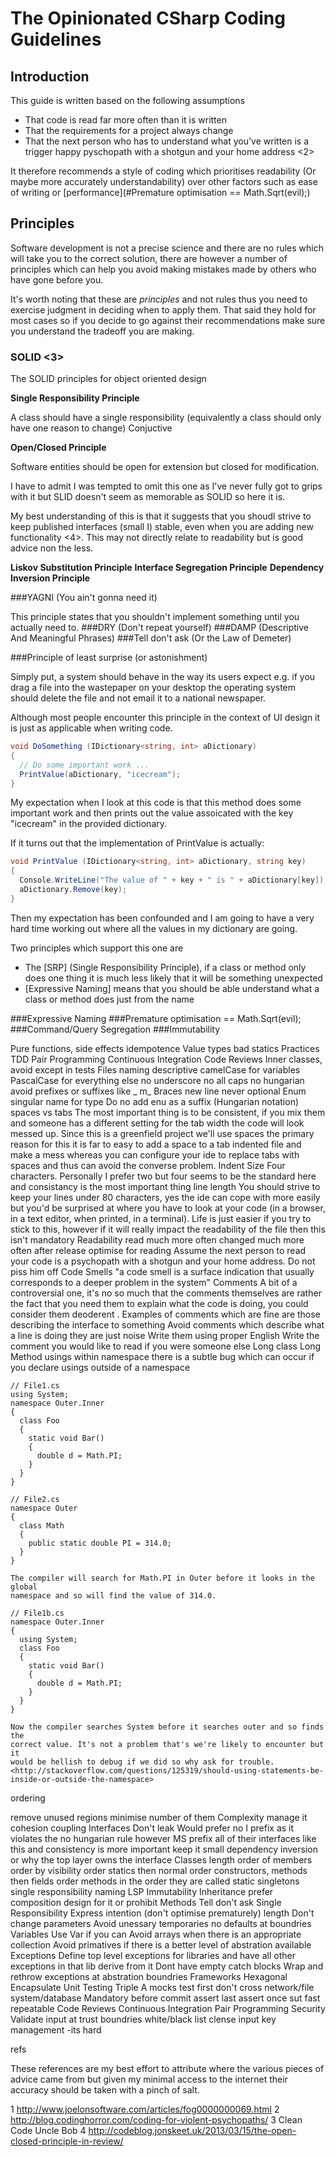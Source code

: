 # The Opinionated CSharp Coding Guidelines

## Introduction

This guide is written based on the following assumptions 

  - That code is read far more often than it is written 
  - That the requirements for a project always change
  - That the next person who has to understand what you've written is a trigger happy pyschopath with a shotgun and your home address <2>

It therefore recommends a style of coding which prioritises readability (Or
maybe more accurately understandability) over other factors such as ease of 
writing or [performance](#Premature optimisation  == Math.Sqrt(evil);)

## Principles

Software development is not a precise science and there are no rules which will
take you to the correct solution, there are however a number of principles 
which can help you avoid making mistakes made by others who have gone before 
you.

It's worth noting that these are *principles* and not rules thus you need to
exercise judgment in deciding when to apply them. That said they hold for most
cases so if you decide to go against their recommendations make sure you
understand the tradeoff you are making.

### SOLID <3>

The SOLID principles for object oriented design

**Single Responsibility Principle**

A class should have a single responsibility (equivalently a class should only
have one reason to change)
Conjuctive

**Open/Closed Principle**

Software entities should be open for extension but closed for modification.

I have to admit I was tempted to omit this one as I've never fully got to
grips with it but SLID doesn't seem as memorable as SOLID so here it is.

My best understanding of this is that it suggests that you shoudl strive to
keep published interfaces (small I) stable, even when you are adding new 
functionality <4>. This may not directly relate to readability but is good
advice non the less.

**Liskov Substitution Principle**
**Interface Segregation Principle**
**Dependency Inversion Principle**

###YAGNI (You ain't gonna need it)

This principle states that you shouldn't implement something until you actually
need to.
###DRY (Don't repeat yourself)
###DAMP (Descriptive And Meaningful Phrases)
###Tell don't ask (Or the Law of Demeter)

###Principle of least surprise (or astonishment)

Simply put, a system should behave in the way its users expect e.g. if you 
drag a file into the wastepaper on your desktop the operating system should 
delete the file and not email it to a national newspaper.

Although most people encounter this principle in the context of UI design it is
just as applicable when writing code. 

```csharp
void DoSomething (IDictionary<string, int> aDictionary)
{
  // Do some important work ...
  PrintValue(aDictionary, "icecream");
}
```

My expectation when I look at this code is that this method does some important
work and then prints out the value assoicated with the key "icecream" in the
provided dictionary.

If it turns out that the implementation of PrintValue is actually:

```csharp
void PrintValue (IDictionary<string, int> aDictionary, string key)
{
  Console.WriteLine("The value of " + key + " is " + aDictionary[key]);  
  aDictionary.Remove(key);
}
```

Then my expectation has been confounded and I am going to have a very hard time
working out where all the values in my dictionary are going.

Two principles which support this one are

- The [SRP] (Single Responsibility Principle), if a class or method only does one thing it is much less likely that it will be something unexpected
- [Expressive Naming] means that you should be able understand what a class or method does just from the name

###Expressive Naming
###Premature optimisation  == Math.Sqrt(evil);
###Command/Query Segregation
###Immutability

Pure functions, side effects idempotence
Value types
bad statics
Practices
  TDD
  Pair Programming
  Continuous Integration
  Code Reviews
Inner classes, avoid except in tests
Files
  naming
    descriptive
    camelCase for variables
    PascalCase for everything else
    no underscore
    no all caps
    no hungarian
    avoid prefixes or suffixes like _ m_
  Braces
    new line
    never optional
  Enum
    singular name for type
    Do no add enu as a suffix (Hungarian notation)
  spaces vs tabs
    The most important thing is to be consistent, if you mix them and someone
    has a different setting for the tab width the code will look messed up. 
    Since this is a greenfield project we'll use spaces the primary reason for
    this it is far to easy to add a space to a tab indented file and make a
    mess whereas you can configure your ide to replace tabs with spaces and
    thus can avoid the converse problem.
  Indent Size
    Four characters. Personally I prefer two but four seems to be the standard
    here and consistancy is the most important thing
  line length
    You should strive to keep your lines under 80 characters, yes the ide can
    cope with more easily but you'd be surprised at where you have to look at
    your code (in a browser, in a text editor, when printed, in a terminal). 
    Life is just easier if you try to stick to this, however if it will really 
    impact the readability of the file then this isn't mandatory
  Readability
    read much more often
    changed much more often after release
    optimise for reading
    Assume the next person to read your code is a psychopath with a shotgun and
    your home address. Do not piss him off
Code Smells
   "a code smell is a surface indication that usually corresponds to a deeper
   problem in the system" <fowler>
  Comments
    A bit of a controversial one, it's no so much that the comments themselves
    are rather the fact that you need them to explain what the code is doing,
    you could consider them deoderent <fowler>. Examples of comments which are
    fine are those describing the interface to something
    Avoid comments which describe what a line is doing they are just noise
    Write them using proper English
    Write the comment you would like to read if you were someone else
  Long class
  Long Method
usings
  within namespace
    there is a subtle bug which can occur if you declare usings outside of a
    namespace 

    // File1.cs
    using System;
    namespace Outer.Inner
    {
      class Foo
      {
        static void Bar()
        {
          double d = Math.PI;
        }
      }
    }

    // File2.cs
    namespace Outer
    {
      class Math
      {
        public static double PI = 314.0;
      }
    }

    The compiler will search for Math.PI in Outer before it looks in the global
    namespace and so will find the value of 314.0.

    // File1b.cs
    namespace Outer.Inner
    {
      using System;
      class Foo
      {
        static void Bar()
        {
          double d = Math.PI;
        }
      }
    }

    Now the compiler searches System before it searches outer and so finds the
    correct value. It's not a problem that's we're likely to encounter but it
    would be hellish to debug if we did so why ask for trouble.
    <http://stackoverflow.com/questions/125319/should-using-statements-be-inside-or-outside-the-namespace>
  ordering
    
  remove unused
regions
  minimise number of them
Complexity
  manage it 
  cohesion
  coupling
Interfaces
  Don't leak
  Would prefer no I prefix as it violates the no hungarian rule however MS
  prefix all of their interfaces like this and consistency is more important
  keep it small
  dependency inversion or why the top layer owns the interface
Classes
  length
  order of members
    order by visibility
    order statics then normal
    order constructors, methods then fields
    order methods in the order they are called
  static
  singletons
  single responsibility
  naming
  LSP
  Immutability
  Inheritance
    prefer composition
    design for it or prohibit
Methods
  Tell don't ask
  Single Responsibility
  Express intention (don't optimise prematurely)
  length
  Don't change parameters
  Avoid unessary temporaries
  no defaults at boundries
Variables
  Use Var if you can
  Avoid arrays when there is an appropriate collection
  Avoid primatives if there is a better level of abstration available
Exceptions
  Define top level exceptions for libraries and have all other exceptions in
  that lib derive from it
  Dont have empty catch blocks
  Wrap and rethrow exceptions at abstration boundries
Frameworks
  Hexagonal
  Encapsulate
Unit Testing
  Triple A
  mocks
  test first
  don't cross network/file system/database
  Mandatory before commit
  assert last
  assert once
  sut
  fast
  repeatable
Code Reviews
Continuous Integration
Pair Programming
Security
  Validate input at trust boundries
  white/black list
  clense input
  key management -its hard

refs

These references are my best effort to attribute where the various pieces of
advice came from but given my minimal access to the internet their accuracy
should be taken with a pinch of salt.

1 http://www.joelonsoftware.com/articles/fog0000000069.html
2 http://blog.codinghorror.com/coding-for-violent-psychopaths/
3 Clean Code Uncle Bob
4 http://codeblog.jonskeet.uk/2013/03/15/the-open-closed-principle-in-review/
